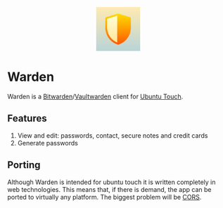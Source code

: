 <p align="center">
  <img src="logo.png" style="width: 100px;" />
  <h1>Warden</h1>
</p>

Warden is a [Bitwarden](https://bitwarden.com)/[Vaultwarden](https://github.com/dani-garcia/vaultwarden) client for [Ubuntu Touch](https://ubuntu-touch.io).

## Features

1. View and edit: passwords, contact, secure notes and credit cards
2. Generate passwords

## Porting

Although Warden is intended for ubuntu touch it is written completely in web technologies. This means that, if there is demand, the app can be ported to virtually any platform. The biggest problem will be [CORS](https://developer.mozilla.org/en-US/docs/Web/HTTP/CORS).
